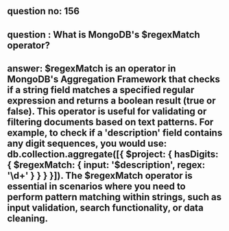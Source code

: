 
      
## question no: 156

## question : What is MongoDB's $regexMatch operator?

## answer: $regexMatch is an operator in MongoDB's Aggregation Framework that checks if a string field matches a specified regular expression and returns a boolean result (true or false). This operator is useful for validating or filtering documents based on text patterns. For example, to check if a 'description' field contains any digit sequences, you would use: db.collection.aggregate([{ $project: { hasDigits: { $regexMatch: { input: '$description', regex: '\d+' } } } }]). The $regexMatch operator is essential in scenarios where you need to perform pattern matching within strings, such as input validation, search functionality, or data cleaning.
      